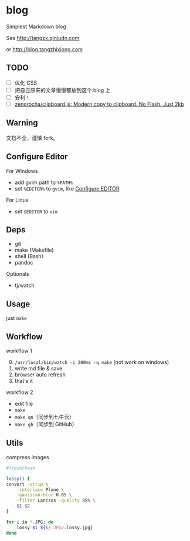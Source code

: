 # blog

Simplest Markdown blog

See <http://tangzx.qiniudn.com>

or <http://blog.tangzhixiong.com>

## TODO

* [ ] 优化 CSS
* [ ] 把自己原来的文章慢慢都放到这个 blog 上
* [ ] 安利！
* [ ] [zenorocha/clipboard.js: Modern copy to clipboard. No Flash. Just 2kb](https://github.com/zenorocha/clipboard.js/)

## Warning

文档不全，谨慎 fork。

## Configure Editor

For Windows

* add gvim path to `%PATH%`
* set `%EDITOR%` to `gvim`, like [Configure EDITOR](http://gnat.qiniudn.com/dvorak4tzx/editor.jpg)

For Linux

* set `$EDITOR` to `vim`

## Deps

* git
* make (Makefile)
* shell (Bash)
* pandoc

Optionals

* tj/watch

## Usage

just `make`

## Workflow

workflow 1

0. `/usr/local/bin/watch -i 300ms -q make` (not work on windows)
1. write md file & save
2. browser auto refresh
3. that's it

workflow 2

* edit file
* `make`
* `make qn`（同步到七牛云）
* `make gh`（同步到 GitHub）

## Utils

compress images

```bash
#!/bin/bash

lossy() {
convert -strip \
    -interlace Plane \
    -gaussian-blur 0.05 \
    -filter Lanczos -quality 85% \
    $1 $2
}

for i in *.JPG; do
    lossy $i ${i/.JPG/.lossy.jpg}
done
```
